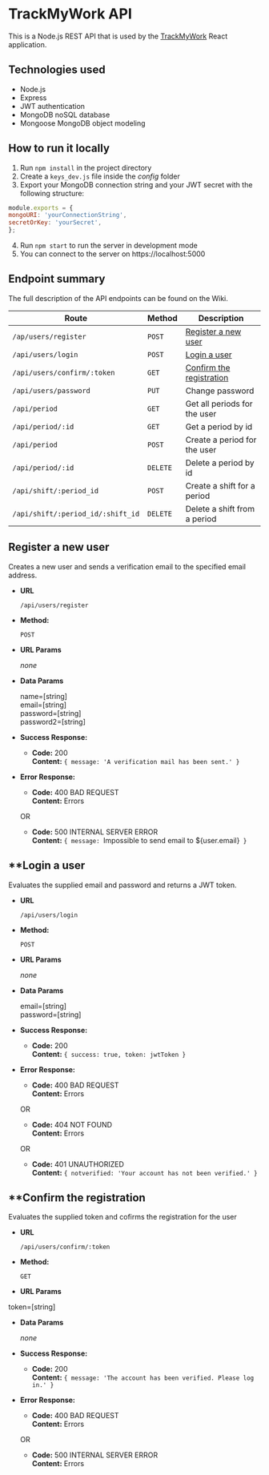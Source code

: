 # TrackMyWork API

This is a Node.js REST API that is used by the [TrackMyWork](https://github.com/ignaczalexander/track-my-work-react) React application.

## Technologies used
* Node.js
* Express
* JWT authentication
* MongoDB noSQL database
* Mongoose MongoDB object modeling

## How to run it locally
1. Run `npm install` in the project directory
2. Create a `keys_dev.js` file inside the *config* folder
3. Export your MongoDB connection string and your JWT secret with the following structure:</br>
  ```javascript
  module.exports = {
  mongoURI: 'yourConnectionString',
  secretOrKey: 'yourSecret',
};
```
4. Run `npm start` to run the server in development mode
5. You can connect to the server on https://localhost:5000

## Endpoint summary
The full description of the API endpoints can be found on the Wiki.

Route | Method | Description
------------ | ------------- | ------------
`/ap/users/register` | `POST` | [Register a new user](#register-a-new-user)
`/api/users/login` | `POST` | [Login a user](#login-a-user)
`/api/users/confirm/:token` | `GET` | [Confirm the registration](#confirm-the-registration)
`/api/users/password` | `PUT` | Change password
`/api/period` | `GET` | Get all periods for the user
`/api/period/:id` | `GET` | Get a period by id
`/api/period` | `POST` | Create a period for the user
`/api/period/:id` | `DELETE` | Delete a period by id
`/api/shift/:period_id` | `POST` | Create a shift for a period
`/api/shift/:period_id/:shift_id` | `DELETE` | Delete a shift from a period

**Register a new user**
----
 Creates a new user and sends a verification email to the specified email address.
 
* **URL**

  `/api/users/register`

* **Method:**

  `POST`
  
*  **URL Params**

   *none*

* **Data Params**

  name=[string] <br/>
  email=[string] <br/>
  password=[string] <br/>
  password2=[string] <br/>

* **Success Response:**

  * **Code:** 200 <br />
    **Content:** `{ message: 'A verification mail has been sent.' }`
 
* **Error Response:**

  * **Code:** 400 BAD REQUEST <br />
    **Content:** Errors

  OR

  * **Code:** 500 INTERNAL SERVER ERROR <br />
    **Content:** `{ message: `Impossible to send email to ${user.email}` }`
    
**Login a user
----
 Evaluates the supplied email and password and returns a JWT token.
 
* **URL**

  `/api/users/login`

* **Method:**

  `POST`
  
*  **URL Params**

   *none*

* **Data Params**

  email=[string] <br/>
  password=[string] <br/>

* **Success Response:**

  * **Code:** 200 <br />
    **Content:** `{ success: true, token: jwtToken }`
 
* **Error Response:**

  * **Code:** 400 BAD REQUEST <br />
    **Content:** Errors

  OR
  
   * **Code:** 404 NOT FOUND <br />
    **Content:** Errors

  OR

  * **Code:** 401 UNAUTHORIZED <br />
    **Content:** `{ notverified: 'Your account has not been verified.' }`
    
**Confirm the registration
----
 Evaluates the supplied token and cofirms the registration for the user
 
* **URL**

  `/api/users/confirm/:token`

* **Method:**

  `GET`
  
*  **URL Params**

  token=[string] <br/>

* **Data Params**

  *none*

* **Success Response:**

  * **Code:** 200 <br />
    **Content:** `{ message: 'The account has been verified. Please log in.' }`
 
* **Error Response:**

  * **Code:** 400 BAD REQUEST <br />
    **Content:** Errors

  OR
  
  * **Code:** 500 INTERNAL SERVER ERROR <br />
    **Content:** Errors

